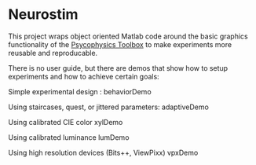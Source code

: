 # Neurostim
This project wraps object oriented Matlab code around the basic graphics functionality of the [Psycophysics Toolbox](http://psychtoolbox.org/) to make 
experiments more reusable and reproducable. 


There is no user guide, but there are demos that show how to setup experiments
and how to achieve certain goals:

Simple experimental design :
behaviorDemo

Using staircases, quest, or jittered parameters:
adaptiveDemo

Using calibrated CIE color
xylDemo


Using calibrated luminance 
lumDemo

Using high resolution devices (Bits++, ViewPixx)
vpxDemo
